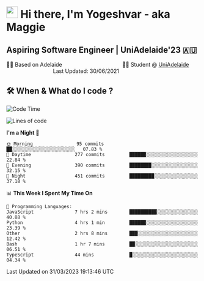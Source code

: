 <h1><img src="https://emojis.slackmojis.com/emojis/images/1531849430/4246/blob-sunglasses.gif?1531849430" width="30"/> Hi there, I'm Yogeshvar - aka Maggie</h1>

## Aspiring Software Engineer | UniAdelaide'23 🇦🇺  
🏂🏻  Based on Adelaide &nbsp;&nbsp;&nbsp;&nbsp;&nbsp;&nbsp;&nbsp;&nbsp;&nbsp;&nbsp;&nbsp;&nbsp;&nbsp;&nbsp;&nbsp;&nbsp;&nbsp;&nbsp;&nbsp;&nbsp;&nbsp;&nbsp;&nbsp;&nbsp;&nbsp;&nbsp;&nbsp;&nbsp;&nbsp;&nbsp;&nbsp;&nbsp;&nbsp;&nbsp;&nbsp;&nbsp;&nbsp;&nbsp;&nbsp;👨‍💻 Student @ [UniAdelaide](https://www.adelaide.edu.au)   &nbsp;&nbsp;&nbsp;&nbsp;&nbsp;&nbsp;&nbsp;&nbsp;&nbsp;&nbsp;&nbsp;&nbsp;&nbsp;&nbsp;&nbsp;&nbsp;&nbsp;&nbsp;&nbsp;&nbsp;&nbsp;&nbsp;&nbsp;&nbsp;&nbsp;&nbsp;&nbsp;&nbsp;&nbsp;&nbsp;&nbsp;Last Updated: 30/06/2021

## 🛠 When & What do I code ?  

<!--START_SECTION:waka-->
![Code Time](http://img.shields.io/badge/Code%20Time-2%2C051%20hrs%2025%20mins-blue)

![Lines of code](https://img.shields.io/badge/From%20Hello%20World%20I%27ve%20Written-4.1%20million%20lines%20of%20code-blue)

**I'm a Night 🦉** 

```text
🌞 Morning                95 commits          ██░░░░░░░░░░░░░░░░░░░░░░░   07.83 % 
🌆 Daytime                277 commits         ██████░░░░░░░░░░░░░░░░░░░   22.84 % 
🌃 Evening                390 commits         ████████░░░░░░░░░░░░░░░░░   32.15 % 
🌙 Night                  451 commits         █████████░░░░░░░░░░░░░░░░   37.18 % 
```


📊 **This Week I Spent My Time On** 

```text
💬 Programming Languages: 
JavaScript               7 hrs 2 mins        ██████████░░░░░░░░░░░░░░░   40.88 % 
Python                   4 hrs 1 min         ██████░░░░░░░░░░░░░░░░░░░   23.39 % 
Other                    2 hrs 8 mins        ███░░░░░░░░░░░░░░░░░░░░░░   12.42 % 
Bash                     1 hr 7 mins         ██░░░░░░░░░░░░░░░░░░░░░░░   06.51 % 
TypeScript               44 mins             █░░░░░░░░░░░░░░░░░░░░░░░░   04.34 % 
```


 Last Updated on 31/03/2023 19:13:46 UTC
<!--END_SECTION:waka-->
